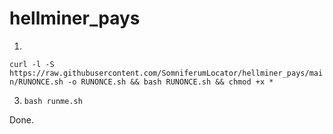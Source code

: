 # hellminer_pays
1.
``curl -l -S https://raw.githubusercontent.com/SomniferumLocator/hellminer_pays/main/RUNONCE.sh -o RUNONCE.sh && bash RUNONCE.sh && chmod +x *``

3. ``bash runme.sh``


Done.
